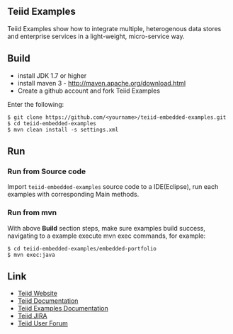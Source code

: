 ## Teiid Examples

Teiid Examples show how to integrate multiple, heterogenous data stores and enterprise services in a light-weight, micro-service way.

## Build

* install JDK 1.7 or higher
* install maven 3 - http://maven.apache.org/download.html
* Create a github account and fork Teiid Examples

Enter the following:

~~~
$ git clone https://github.com/<yourname>/teiid-embedded-examples.git
$ cd teiid-embedded-examples
$ mvn clean install -s settings.xml
~~~

## Run

### Run from Source code

Import `teiid-embedded-examples` source code to a IDE(Eclipse), run each examples with corresponding Main methods.

### Run from mvn 

With above **Build** section steps, make sure examples build success, navigating to a example execute mvn exec commands, for example:

~~~
$ cd teiid-embedded-examples/embedded-portfolio
$ mvn exec:java
~~~

## Link

* [Teiid Website](http://teiid.org)
* [Teiid Documentation](http://www.jboss.org/teiid/docs)
* [Teiid Examples Documentation](https://docs.jboss.org/author/display/teiidexamples/Teiid+Examples)
* [Teiid JIRA](https://issues.jboss.org/browse/TEIID)
* [Teiid User Forum](https://community.jboss.org/en/teiid?view=discussions)
